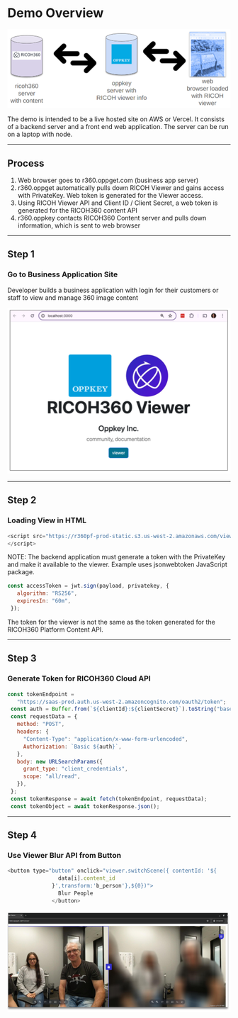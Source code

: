 # Demo Overview

![Demo Overview](images/slides/01_overview.png)

The demo is intended to be a live hosted site on AWS or Vercel. It consists of a backend server and a front end web application. The server can be run on a laptop with node.

---

## Process

1. Web browser goes to r360.oppget.com (business app server)
1. r360.oppget automatically pulls down RICOH Viewer and gains access with PrivateKey. Web token is generated for the Viewer access.
1. Using RICOH Viewer API and Client ID / Client Secret, a web token is generated for the RICOH360 content API
1. r360.oppkey contacts RICOH360 Content server and pulls down information, which is sent to web browser

---

## Step 1

### Go to Business Application Site

Developer builds a business application with login for their customers or staff to view and manage 360 image content

![step 1: go to business web app](images/slides/03_step_1-3.png)

---

## Step 2

### Loading View in HTML

```javascript
<script src="https://r360pf-prod-static.s3.us-west-2.amazonaws.com/viewer/v0.11.1/ricoh360-viewer.js">
</script>
```

NOTE: The backend application must generate a token with the PrivateKey and make it available to the viewer. Example uses jsonwebtoken JavaScript package.

```javascript
const accessToken = jwt.sign(payload, privatekey, {
   algorithm: "RS256",
   expiresIn: "60m",
 });
```

The token for the viewer is not the same as the token generated for the RICOH360 Platform Content API.

---

## Step 3

### Generate Token for RICOH360 Cloud API

```javascript
const tokenEndpoint =
   "https://saas-prod.auth.us-west-2.amazoncognito.com/oauth2/token";
 const auth = Buffer.from(`${clientId}:${clientSecret}`).toString("base64");
 const requestData = {
   method: "POST",
   headers: {
     "Content-Type": "application/x-www-form-urlencoded",
     Authorization: `Basic ${auth}`,
   },
   body: new URLSearchParams({
     grant_type: "client_credentials",
     scope: "all/read",
   }),
 };
 const tokenResponse = await fetch(tokenEndpoint, requestData);
 const tokenObject = await tokenResponse.json();
```

---

## Step 4

### Use Viewer Blur API from Button

```javascript
<button type="button" onclick="viewer.switchScene({ contentId: '${
                data[i].content_id
              }',transform:'b_person'},${0})">
                Blur People
              </button>
```

![step 4: combine viewer blur with button ](images/slides/06_step_4_blur_api.png)
